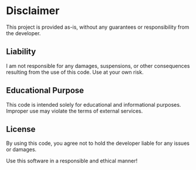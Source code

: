 # Disclaimer

This project is provided as-is, without any guarantees or responsibility from the developer.

## Liability
I am not responsible for any damages, suspensions, or other consequences resulting from the use of this code. Use at your own risk.

## Educational Purpose
This code is intended solely for educational and informational purposes. Improper use may violate the terms of external services.

## License
By using this code, you agree not to hold the developer liable for any issues or damages.

Use this software in a responsible and ethical manner!

